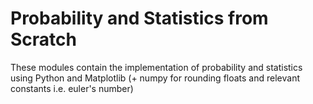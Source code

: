 # Probability and Statistics from Scratch

These modules contain the implementation of probability and statistics using Python and Matplotlib (+ numpy for rounding floats and relevant constants i.e. euler's number)
